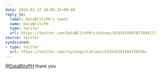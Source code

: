 ```yaml
---
date: 2014-02-12 10:05:33+00:00
reply_to:
  label: DataBlitzPH's tweet
  name: DataBlitzPH
  type: twitter
  url: https://twitter.com/DataBlitzPH/statuses/433541894702780417/
source: twitter
syndicated:
- type: twitter
  url: https://twitter.com/roytang/statuses/433542381904736256/
---
```


[@DataBlitzPH](https://twitter.com/DataBlitzPH/) thank you